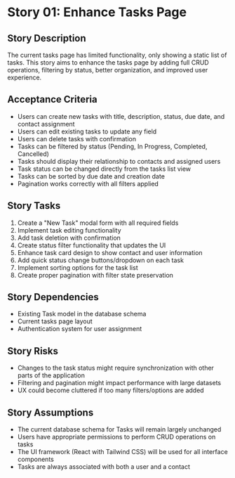 # Story 01: Enhance Tasks Page

## Story Description

The current tasks page has limited functionality, only showing a static list of tasks. This story aims to enhance the tasks page by adding full CRUD operations, filtering by status, better organization, and improved user experience.

## Acceptance Criteria

- Users can create new tasks with title, description, status, due date, and contact assignment
- Users can edit existing tasks to update any field
- Users can delete tasks with confirmation
- Tasks can be filtered by status (Pending, In Progress, Completed, Cancelled)
- Tasks should display their relationship to contacts and assigned users
- Task status can be changed directly from the tasks list view
- Tasks can be sorted by due date and creation date
- Pagination works correctly with all filters applied

## Story Tasks

1. Create a "New Task" modal form with all required fields
2. Implement task editing functionality
3. Add task deletion with confirmation
4. Create status filter functionality that updates the UI
5. Enhance task card design to show contact and user information
6. Add quick status change buttons/dropdown on each task
7. Implement sorting options for the task list
8. Create proper pagination with filter state preservation

## Story Dependencies

- Existing Task model in the database schema
- Current tasks page layout
- Authentication system for user assignment

## Story Risks

- Changes to the task status might require synchronization with other parts of the application
- Filtering and pagination might impact performance with large datasets
- UX could become cluttered if too many filters/options are added

## Story Assumptions

- The current database schema for Tasks will remain largely unchanged
- Users have appropriate permissions to perform CRUD operations on tasks
- The UI framework (React with Tailwind CSS) will be used for all interface components
- Tasks are always associated with both a user and a contact
